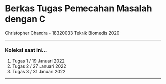 # Berkas Tugas Pemecahan Masalah dengan C
Christopher Chandra - 18320033
Teknik Biomedis 2020
_________________________________________
### Koleksi saat ini...
1. Tugas 1 / 19 Januari 2022
2. Tugas 2 / 27 Januari 2022
3. Tugas 3 / 31 Januari 2022
_________________________________________
